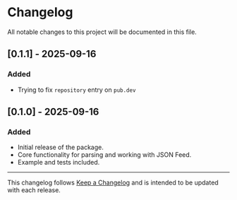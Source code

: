 # Changelog

All notable changes to this project will be documented in this file.

## [0.1.1] - 2025-09-16
### Added
- Trying to fix `repository` entry on `pub.dev`

## [0.1.0] - 2025-09-16
### Added
- Initial release of the package.
- Core functionality for parsing and working with JSON Feed.
- Example and tests included.

---

This changelog follows [Keep a Changelog](https://keepachangelog.com/en/1.0.0/) and is intended to be updated with each release.